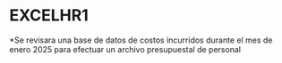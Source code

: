 # EXCELHR1
*Se revisara una base de datos de costos incurridos durante el mes de enero 2025 para efectuar un archivo presupuestal de personal
